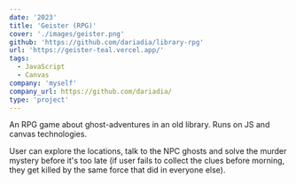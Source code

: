 ```yaml
---
date: '2023'
title: 'Geister (RPG)'
cover: './images/geister.png'
github: 'https://github.com/dariadia/library-rpg'
url: 'https://geister-teal.vercel.app/'
tags: 
  - JavaScript
  - Canvas
company: 'myself'
company_url: https://github.com/dariadia/
type: 'project'
---
```


An RPG game about ghost-adventures in an old library. Runs on JS and canvas technologies. 

User can explore the locations, talk to the NPC ghosts and solve the murder mystery before it's too late (if user fails to collect the clues before morning, they get killed by the same force that did in everyone else).
